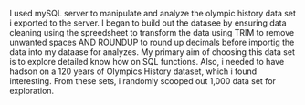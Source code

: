 I used mySQL server to manipulate and analyze the olympic history data set i exported to the server. I began to build out the datasee by ensuring data cleaning using the spreedsheet to transform the data using TRIM to remove unwanted spaces AND ROUNDUP to round up decimals before importig the data into my dataase for analyzes. My primary aim of choosing this data set is to explore detailed know how on SQL functions. Also, i needed to have hadson on a 120 years of Olympics History dataset, which i found interesting. From these sets, i randomly scooped out 1,000 data set for exploration.
